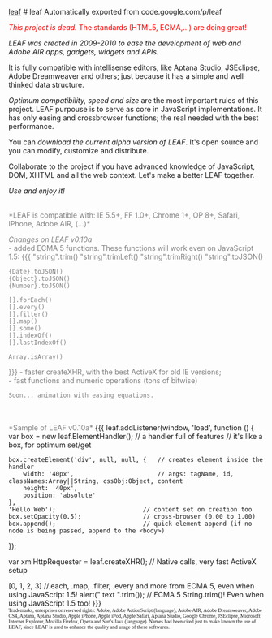 [leaf](visual/logo.png) # leaf
Automatically exported from code.google.com/p/leaf


<font color="red">*This project is dead.* The standards (HTML5, ECMA,...) are doing great!</font>

*LEAF was created in 2009-2010 to ease the development of web and Adobe AIR apps, gadgets, widgets and APIs.*

It is fully compatible with intellisense editors, like Aptana Studio, JSEclipse, Adobe Dreamweaver and others; just because it has a simple and well thinked data structure. 

*Optimum compatibility, speed and size* are the most important rules of this project. LEAF purpouse is to serve as core in JavaScript implementations. It has only easing and crossbrowser functions; the real needed with the best performance.

You can *download the current alpha version of LEAF*. It's open source and you can modify, customize and distribute.

Collaborate to the project if you have advanced knowledge of JavaScript, DOM, XHTML and all the web context. Let's make a better LEAF together.

*Use and enjoy it!*

<br />
<font color="gray">*LEAF is compatible with: IE 5.5+, FF 1.0+, Chrome 1+, OP 8+, Safari, IPhone, Adobe AIR, (...)*
<br />

*Changes on LEAF v0.10a*
<br />
    - added ECMA 5 functions. These functions will work even on JavaScript 1.5:
{{{
    "string".trim()
    "string".trimLeft()
    "string".trimRight()
    "string".toJSON()

    {Date}.toJSON()
    {Object}.toJSON()
    {Number}.toJSON()

    [].forEach()
    [].every()
    [].filter()
    [].map()
    [].some()
    [].indexOf()
    [].lastIndexOf()

    Array.isArray()
}}}
    - faster createXHR, with the best ActiveX for old IE versions;<br />
    - fast functions and numeric operations (tons of bitwise)<br />

    Soon... animation with easing equations.
<br />
<br />
*Sample of LEAF v0.10a*

</font>
{{{
leaf.addListener(window, 'load', function ()
{
    var box = new leaf.ElementHandler();     // a handler full of features
                                             // it's like a box, for optimum set/get
	
    box.createElement('div', null, null, {   // creates element inside the handler
        width: '40px',                       // args: tagName, id, classNames:Array||String, cssObj:Object, content
        height: '40px',
        position: 'absolute'
    },
    'Hello Web');                        // content set on creation too
    box.setOpacity(0.5);                 // cross-browser (0.00 to 1.00)
    box.append();                        // quick element append (if no node is being passed, append to the <body>)
});

var xmlHttpRequester = leaf.createXHR(); // Native calls, very fast ActiveX setup

[0, 1, 2, 3]                             //.each, .map, .filter, .every and more from ECMA 5, even when using JavaScript 1.5!
alert("   text   ".trim());              // ECMA 5 String.trim()! Even when using JavaScript 1.5 too!
}}}
<br />
<font size="1" face="verdana">Trademarks, enterprises or reserved rights: Adobe, Adobe ActionScript (language), Adobe AIR, Adobe Dreamweaver, Adobe CS4, Aptana, Aptana Studio, Apple iPhone, Apple iPod, Apple Safari, Aptana Studio, Google Chrome, JSEclipse, Microsoft Internet Explorer, Mozilla Firefox, Opera and Sun's Java (language). Names had been cited just to make known the use of LEAF, since LEAF is used to enhance the quality and usage of these softwares.</font>
